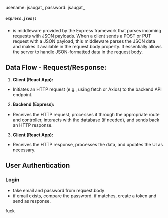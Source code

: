 usename: jsaugat_
password: jsaugat_

##### `express.json()` 
- is middleware provided by the Express framework that parses incoming requests with JSON payloads. When a client sends a POST or PUT request with a JSON payload, this middleware parses the JSON data and makes it available in the request.body property. It essentially allows the server to handle JSON-formatted data in the request body.

## Data Flow - Request/Response:

1. **Client (React App):** 
 - Initiates an HTTP request (e.g., using fetch or Axios) to the backend API endpoint.
2. **Backend (Express):** 
- Receives the HTTP request, processes it through the appropriate route and controller, interacts with the database (if needed), and sends back an HTTP response.
3. **Client (React App):** 
- Receives the HTTP response, processes the data, and updates the UI as necessary.


## User Authentication
### Login
- take email and password from request.body
- if email exists, compare the password. if matches, create a token and send as response.





fuck 